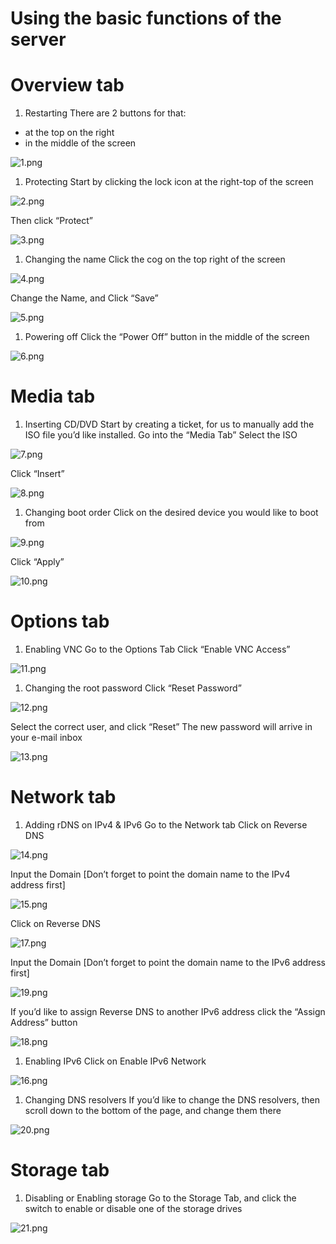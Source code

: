 # Using the basic functions of the server


# Overview tab

1. Restarting
There are 2 buttons for that: 
- at the top on the right
- in the middle of the screen

![1.png](Using%20the%20basic%20functions%20of%20the%20server%20102f2d21f0f44ac5b694603d41357ed6/1.png)

1. Protecting
Start by clicking the lock icon at the right-top of the screen

![2.png](Using%20the%20basic%20functions%20of%20the%20server%20102f2d21f0f44ac5b694603d41357ed6/2.png)

Then click “Protect”

![3.png](Using%20the%20basic%20functions%20of%20the%20server%20102f2d21f0f44ac5b694603d41357ed6/3.png)

1. Changing the name
Click the cog on the top right of the screen

![4.png](Using%20the%20basic%20functions%20of%20the%20server%20102f2d21f0f44ac5b694603d41357ed6/4.png)

Change the Name, and Click “Save”

![5.png](Using%20the%20basic%20functions%20of%20the%20server%20102f2d21f0f44ac5b694603d41357ed6/5.png)

1. Powering off
Click the “Power Off” button in the middle of the screen

![6.png](Using%20the%20basic%20functions%20of%20the%20server%20102f2d21f0f44ac5b694603d41357ed6/6.png)

# Media tab

1. Inserting CD/DVD
Start by creating a ticket, for us to manually add the ISO file you’d like installed.
Go into the “Media Tab”
Select the ISO

![7.png](Using%20the%20basic%20functions%20of%20the%20server%20102f2d21f0f44ac5b694603d41357ed6/7.png)

Click “Insert”

![8.png](Using%20the%20basic%20functions%20of%20the%20server%20102f2d21f0f44ac5b694603d41357ed6/8.png)

1. Changing boot order
Click on the desired device you would like to boot from

![9.png](Using%20the%20basic%20functions%20of%20the%20server%20102f2d21f0f44ac5b694603d41357ed6/9.png)

Click “Apply”

![10.png](Using%20the%20basic%20functions%20of%20the%20server%20102f2d21f0f44ac5b694603d41357ed6/10.png)

# Options tab

1. Enabling VNC
Go to the Options Tab
Click “Enable VNC Access”

![11.png](Using%20the%20basic%20functions%20of%20the%20server%20102f2d21f0f44ac5b694603d41357ed6/11.png)

1. Changing the root password
Click “Reset Password”

![12.png](Using%20the%20basic%20functions%20of%20the%20server%20102f2d21f0f44ac5b694603d41357ed6/12.png)

Select the correct user, and click “Reset”
The new password will arrive in your e-mail inbox

![13.png](Using%20the%20basic%20functions%20of%20the%20server%20102f2d21f0f44ac5b694603d41357ed6/13.png)

# Network tab

1. Adding rDNS on IPv4 & IPv6
Go to the Network tab
Click on Reverse DNS

![14.png](Using%20the%20basic%20functions%20of%20the%20server%20102f2d21f0f44ac5b694603d41357ed6/14.png)

Input the Domain [Don’t forget to point the domain name to the IPv4 address first]

![15.png](Using%20the%20basic%20functions%20of%20the%20server%20102f2d21f0f44ac5b694603d41357ed6/15.png)

Click on Reverse DNS

![17.png](Using%20the%20basic%20functions%20of%20the%20server%20102f2d21f0f44ac5b694603d41357ed6/17.png)

Input the Domain [Don’t forget to point the domain name to the IPv6 address first]

![19.png](Using%20the%20basic%20functions%20of%20the%20server%20102f2d21f0f44ac5b694603d41357ed6/19.png)

If you’d like to assign Reverse DNS to another IPv6 address click the “Assign Address” button

![18.png](Using%20the%20basic%20functions%20of%20the%20server%20102f2d21f0f44ac5b694603d41357ed6/18.png)

1. Enabling IPv6
Click on Enable IPv6 Network

![16.png](Using%20the%20basic%20functions%20of%20the%20server%20102f2d21f0f44ac5b694603d41357ed6/16.png)

1. Changing DNS resolvers
If you’d like to change the DNS resolvers, then scroll down to the bottom of the page, and change them there

![20.png](Using%20the%20basic%20functions%20of%20the%20server%20102f2d21f0f44ac5b694603d41357ed6/20.png)

# Storage tab

1. Disabling or Enabling storage
Go to the Storage Tab, and click the switch to enable or disable one of the storage drives 

![21.png](Using%20the%20basic%20functions%20of%20the%20server%20102f2d21f0f44ac5b694603d41357ed6/21.png)